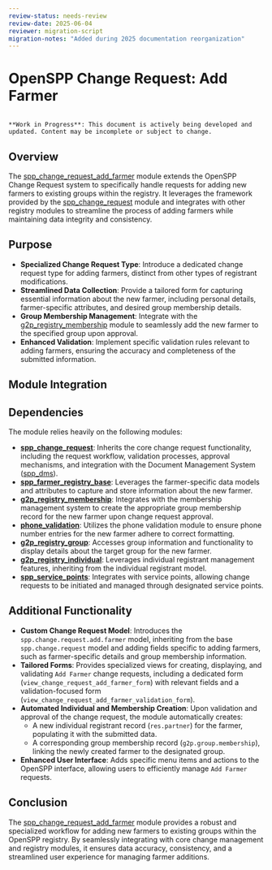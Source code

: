 ```yaml
---
review-status: needs-review
review-date: 2025-06-04
reviewer: migration-script
migration-notes: "Added during 2025 documentation reorganization"
---
```


# OpenSPP Change Request: Add Farmer

```{warning}

**Work in Progress**: This document is actively being developed and updated. Content may be incomplete or subject to change.
```

## Overview

The [spp_change_request_add_farmer](spp_change_request_add_farmer) module extends the OpenSPP Change Request system to specifically handle requests for adding new farmers to existing groups within the registry. It leverages the framework provided by the [spp_change_request](spp_change_request) module and integrates with other registry modules to streamline the process of adding farmers while maintaining data integrity and consistency.

## Purpose

* **Specialized Change Request Type**: Introduce a dedicated change request type for adding farmers, distinct from other types of registrant modifications.
* **Streamlined Data Collection**:  Provide a tailored form for capturing essential information about the new farmer, including personal details, farmer-specific attributes, and desired group membership details.
* **Group Membership Management**:  Integrate with the [g2p_registry_membership](g2p_registry_membership) module to seamlessly add the new farmer to the specified group upon approval.
* **Enhanced Validation**: Implement specific validation rules relevant to adding farmers, ensuring the accuracy and completeness of the submitted information. 

## Module Integration

## Dependencies

The module relies heavily on the following modules:

* **[spp_change_request](spp_change_request)**: Inherits the core change request functionality, including the request workflow, validation processes, approval mechanisms, and integration with the Document Management System ([spp_dms](spp_dms)).
* **[spp_farmer_registry_base](spp_farmer_registry_base)**: Leverages the farmer-specific data models and attributes to capture and store information about the new farmer.
* **[g2p_registry_membership](g2p_registry_membership)**: Integrates with the membership management system to create the appropriate group membership record for the new farmer upon change request approval. 
* **[phone_validation](phone_validation)**: Utilizes the phone validation module to ensure phone number entries for the new farmer adhere to correct formatting.
* **[g2p_registry_group](g2p_registry_group)**:  Accesses group information and functionality to display details about the target group for the new farmer.
* **[g2p_registry_individual](g2p_registry_individual)**: Leverages individual registrant management features, inheriting from the individual registrant model.
* **[spp_service_points](spp_service_points)**:  Integrates with service points, allowing change requests to be initiated and managed through designated service points. 

## Additional Functionality

* **Custom Change Request Model**:  Introduces the `spp.change.request.add.farmer` model, inheriting from the base `spp.change.request` model and adding fields specific to adding farmers, such as farmer-specific details and group membership information.
* **Tailored Forms**: Provides specialized views for creating, displaying, and validating `Add Farmer` change requests, including a dedicated form (`view_change_request_add_farmer_form`) with relevant fields and a validation-focused form (`view_change_request_add_farmer_validation_form`).
* **Automated Individual and Membership Creation**: Upon validation and approval of the change request, the module automatically creates:
    * A new individual registrant record (`res.partner`) for the farmer, populating it with the submitted data.
    * A corresponding group membership record (`g2p.group.membership`), linking the newly created farmer to the designated group. 
* **Enhanced User Interface**: Adds specific menu items and actions to the OpenSPP interface, allowing users to efficiently manage `Add Farmer` requests.

## Conclusion

The [spp_change_request_add_farmer](spp_change_request_add_farmer) module provides a robust and specialized workflow for adding new farmers to existing groups within the OpenSPP registry. By seamlessly integrating with core change management and registry modules, it ensures data accuracy, consistency, and a streamlined user experience for managing farmer additions.
